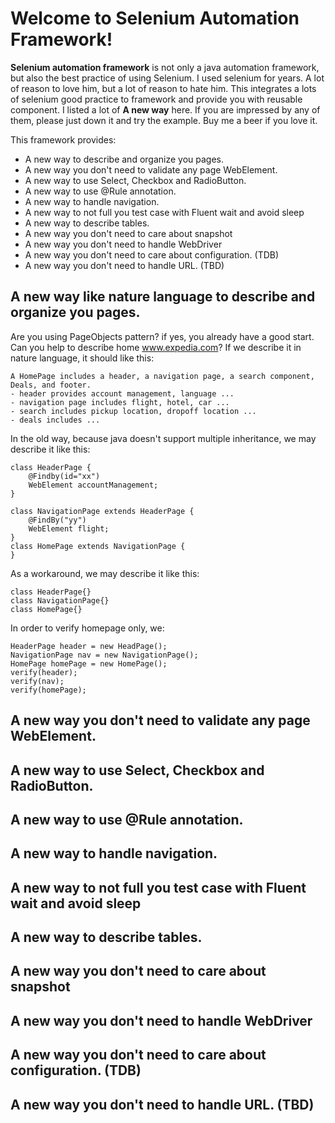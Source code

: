 Welcome to Selenium Automation Framework!
===================
**Selenium automation framework** is not only a java automation framework, but also the best practice of using Selenium.
I used selenium for years. A lot of reason to love him, but a lot of reason to hate him. This integrates a lots of selenium good practice to framework and provide you with reusable component. I listed a lot of **A new way** here. If you are impressed by any of them, please just down it and try the example. Buy me a beer if you love it.

This framework provides:
 - A new way to describe and organize you pages.
 - A new way you don't need to validate any page WebElement.
 - A new way to use Select, Checkbox and RadioButton.
 - A new way to use @Rule annotation.
 - A new way to handle navigation.
 - A new way to not full you test case with Fluent wait and avoid sleep
 - A new way to describe tables.
 - A new way you don't need to care about snapshot
 - A new way you don't need to handle WebDriver
 - A new way you don't need to care about configuration. (TDB)
 - A new way you don't need to handle URL. (TBD)

A new way like nature language to describe and organize you pages.
-------------
Are you using PageObjects pattern? if yes, you already have a good start. Can you help to describe home www.expedia.com? If we describe it in nature language, it should like this: 

    A HomePage includes a header, a navigation page, a search component, Deals, and footer.
    - header provides account management, language ...
    - navigation page includes flight, hotel, car ...
    - search includes pickup location, dropoff location ...
    - deals includes ...

In the old way, because java doesn't support multiple inheritance, we may describe it like this:

    class HeaderPage {
	    @Findby(id="xx")
	    WebElement accountManagement;
	}
	
	class NavigationPage extends HeaderPage {
		@FindBy("yy")
		WebElement flight;
	}
	class HomePage extends NavigationPage {
	}
As a workaround, we may describe it like this:

    class HeaderPage{}
    class NavigationPage{}
    class HomePage{}
In order to verify homepage only, we:

    HeaderPage header = new HeadPage();
    NavigationPage nav = new NavigationPage();
    HomePage homePage = new HomePage();
    verify(header);
    verify(nav);
    verify(homePage);

A new way you don't need to validate any page WebElement.
-------------

A new way to use Select, Checkbox and RadioButton.
-------------

A new way to use @Rule annotation.
-------------

A new way to handle navigation.
-------------

A new way to not full you test case with Fluent wait and avoid sleep
-------------
A new way to describe tables.
-------------

A new way you don't need to care about snapshot
-------------

A new way you don't need to handle WebDriver
-------------

A new way you don't need to care about configuration. (TDB)
-------------

A new way you don't need to handle URL. (TBD)
-------------
